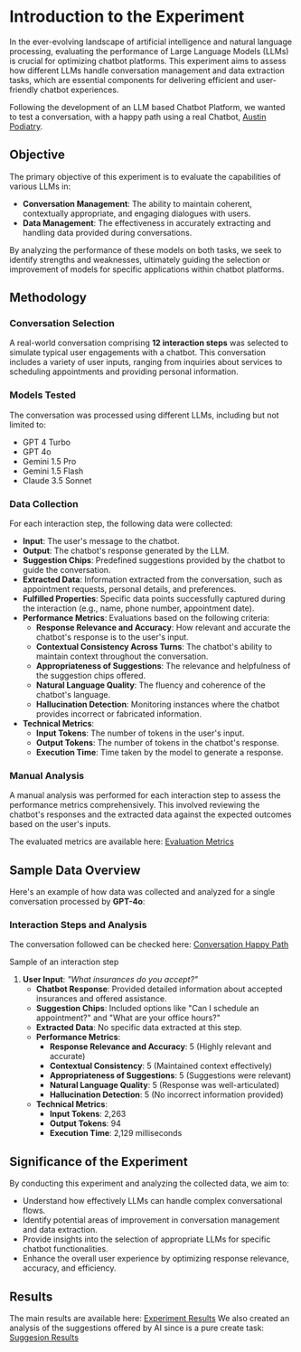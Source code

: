 # Introduction to the Experiment

In the ever-evolving landscape of artificial intelligence and natural language processing, evaluating the performance of Large Language Models (LLMs) is crucial for optimizing chatbot platforms. This experiment aims to assess how different LLMs handle conversation management and data extraction tasks, which are essential components for delivering efficient and user-friendly chatbot experiences.

Following the development of an LLM based Chatbot Platform, we wanted to test a conversation, with a happy path using a real Chatbot, [Austin Podiatry](https://staging.hub.getdeardoc.com/c/chatbots/D3T5gTaFM139WhXNzmkF).

## Objective

The primary objective of this experiment is to evaluate the capabilities of various LLMs in:

- **Conversation Management**: The ability to maintain coherent, contextually appropriate, and engaging dialogues with users.
- **Data Management**: The effectiveness in accurately extracting and handling data provided during conversations.

By analyzing the performance of these models on both tasks, we seek to identify strengths and weaknesses, ultimately guiding the selection or improvement of models for specific applications within chatbot platforms.

## Methodology

### Conversation Selection

A real-world conversation comprising **12 interaction steps** was selected to simulate typical user engagements with a chatbot. This conversation includes a variety of user inputs, ranging from inquiries about services to scheduling appointments and providing personal information.

### Models Tested

The conversation was processed using different LLMs, including but not limited to:

- GPT 4 Turbo
- GPT 4o
- Gemini 1.5 Pro
- Gemini 1.5 Flash
- Claude 3.5 Sonnet

### Data Collection

For each interaction step, the following data were collected:

- **Input**: The user's message to the chatbot.
- **Output**: The chatbot's response generated by the LLM.
- **Suggestion Chips**: Predefined suggestions provided by the chatbot to guide the conversation.
- **Extracted Data**: Information extracted from the conversation, such as appointment requests, personal details, and preferences.
- **Fulfilled Properties**: Specific data points successfully captured during the interaction (e.g., name, phone number, appointment date).
- **Performance Metrics**: Evaluations based on the following criteria:
  - **Response Relevance and Accuracy**: How relevant and accurate the chatbot's response is to the user's input.
  - **Contextual Consistency Across Turns**: The chatbot's ability to maintain context throughout the conversation.
  - **Appropriateness of Suggestions**: The relevance and helpfulness of the suggestion chips offered.
  - **Natural Language Quality**: The fluency and coherence of the chatbot's language.
  - **Hallucination Detection**: Monitoring instances where the chatbot provides incorrect or fabricated information.
- **Technical Metrics**:
  - **Input Tokens**: The number of tokens in the user's input.
  - **Output Tokens**: The number of tokens in the chatbot's response.
  - **Execution Time**: Time taken by the model to generate a response.

### Manual Analysis

A manual analysis was performed for each interaction step to assess the performance metrics comprehensively. This involved reviewing the chatbot's responses and the extracted data against the expected outcomes based on the user's inputs.

The evaluated metrics are available here: [Evaluation Metrics](./metrics.md)

## Sample Data Overview

Here's an example of how data was collected and analyzed for a single conversation processed by **GPT-4o**:

### Interaction Steps and Analysis

The conversation followed can be checked here: [Conversation Happy Path](./conversation.md)

Sample of an interaction step

1. **User Input**: *"What insurances do you accept?"*
   - **Chatbot Response**: Provided detailed information about accepted insurances and offered assistance.
   - **Suggestion Chips**: Included options like "Can I schedule an appointment?" and "What are your office hours?"
   - **Extracted Data**: No specific data extracted at this step.
   - **Performance Metrics**:
     - **Response Relevance and Accuracy**: 5 (Highly relevant and accurate)
     - **Contextual Consistency**: 5 (Maintained context effectively)
     - **Appropriateness of Suggestions**: 5 (Suggestions were relevant)
     - **Natural Language Quality**: 5 (Response was well-articulated)
     - **Hallucination Detection**: 5 (No incorrect information provided)
   - **Technical Metrics**:
     - **Input Tokens**: 2,263
     - **Output Tokens**: 94
     - **Execution Time**: 2,129 milliseconds

## Significance of the Experiment

By conducting this experiment and analyzing the collected data, we aim to:

- Understand how effectively LLMs can handle complex conversational flows.
- Identify potential areas of improvement in conversation management and data extraction.
- Provide insights into the selection of appropriate LLMs for specific chatbot functionalities.
- Enhance the overall user experience by optimizing response relevance, accuracy, and efficiency.

## Results

The main results are available here: [Experiment Results](./results.md)
We also created an analysis of the suggestions offered by AI since is a pure create task: [Suggesion Results](./suggestions.md)
